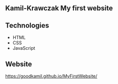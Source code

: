 ## Kamil-Krawczak My first website

## Technologies
* HTML
* CSS
* JavaScript

## Website 
https://goodkamil.github.io/MyFirstWebsite/
